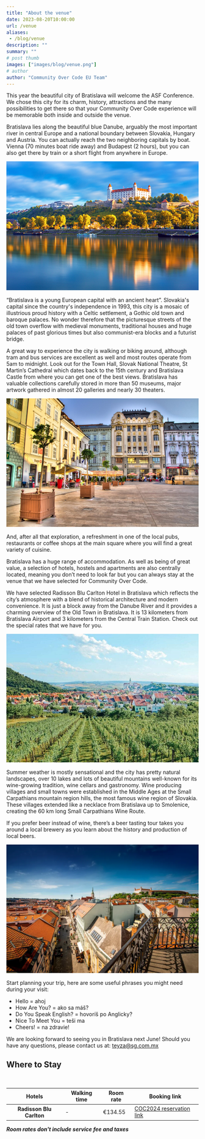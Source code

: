 ```yaml
---
title: "About the venue"
date: 2023-08-20T10:00:00
url: /venue
aliases:
 - /blog/venue
description: ""
summary: ""
# post thumb
images: ["images/blog/venue.png"]
# author
author: "Community Over Code EU Team"
---
```


  <div class="d-flex flex-wrap justify-content-between mb-3">
    <div class="col-lg-6">
      <p>This year the beautiful city of Bratislava will welcome the ASF Conference. We chose this city for its charm, history, attractions and the many possibilities to get there so that your Community Over Code experience will be memorable both inside and outside the venue.</p>
      <p>Bratislava lies along the beautiful blue Danube, arguably the most important river in central Europe and a national boundary between Slovakia, Hungary and Austria. You can actually reach the two neighboring capitals by boat. Vienna (70 minutes boat ride away) and Budapest (2 hours), but you can also get there by train or a short flight from anywhere in Europe.</p>
    </div>
    <div class="col-lg-5">
      <img class="img-fluid mb-4" src="/images/blog/images-bratislava1.jpg">
    </div>
  </div>

  <div class="d-flex flex-wrap justify-content-between mb-3">
    <div class="col-lg-6">
      <p>“Bratislava is a young European capital with an ancient heart”. Slovakia's capital since the country's independence in 1993, this city is a mosaic of illustrious proud history with a Celtic settlement, a Gothic old town and baroque palaces. No wonder therefore that the picturesque streets of the old town overflow with medieval monuments, traditional houses and huge palaces of past glorious times but also communist-era blocks and a futurist bridge.</p>
      <p>A great way to experience the city is walking or biking around, although tram and bus services are excellent as well and most routes operate from 5am to midnight. Look out for the Town Hall, Slovak National Theatre, St Martin’s Cathedral which dates back to the 15th century and Bratislava Castle from where you can get one of the best views. Bratislava has valuable collections carefully stored in more than 50 museums, major artwork gathered in almost 20 galleries and nearly 30 theaters.</p>
    </div>
    <div class="col-lg-5">
      <img class="img-fluid mb-4" src="/images/blog/images-bratislava2.jpg">
    </div>
  </div>

  <div class="d-flex flex-wrap justify-content-between mb-3">
    <div class="col-lg-6">
      <p>And, after all that exploration, a refreshment in one of the local pubs, restaurants or coffee shops at the main square where you will find a great variety of cuisine.</p>
      <p>Bratislava has a huge range of accommodation. As well as being of great value, a selection of hotels, hostels and apartments are also centrally located, meaning you don’t need to look far but you can always stay at the venue that we have selected for Community Over Code.</p>
      <p>We have selected Radisson Blu Carlton Hotel in Bratislava which reflects the city’s atmosphere with a blend of historical architecture and modern convenience. It is just a block away from the Danube River and it provides a charming overview of the Old Town in Bratislava. It is 13 kilometers from Bratislava Airport and 3 kilometers from the Central Train Station. Check out the special rates that we have for you.</p>
    </div>
    <div class="col-lg-5">
      <img class="img-fluid mb-4" src="/images/blog/images-bratislava3.jpg">
    </div>
  </div>

  <div class="d-flex flex-wrap justify-content-between mb-3">
    <div class="col-lg-6">
      <p>Summer weather is mostly sensational and the city has pretty natural landscapes, over 10 lakes and lots of beautiful mountains well-known for its wine-growing tradition, wine cellars and gastronomy. Wine producing villages and small towns were established in the Middle Ages at  the Small Carpathians mountain region hills, the most famous wine region of Slovakia. These villages extended like a necklace from Bratislava up to Smolenice, creating the 60 km long Small Carpathians Wine Route.</p>
      <p>If you prefer beer instead of wine, there’s a beer tasting tour takes you around a local brewery as you learn about the history and production of local beers.</p>
    </div>
    <div class="col-lg-5">
      <img class="img-fluid mb-4" src="/images/blog/image3.webp">
    </div>
  </div>


Start planning your trip, here are some useful phrases you might need during your visit: 

* Hello = ahoj
* How Are You? = ako sa máš?
* Do You Speak English? = hovoríš po Anglicky?
* Nice To Meet You = teši ma
* Cheers! = na zdravie!

We are looking forward to seeing you in Bratislava next June! Should you have any questions, please contact us at: teyza@sg.com.mx


<a id="lodging"></a>
<h2 id="discounts" class="text-center">Where to Stay</h2>

<br>


<table class="table" style="background-color: transparent !important;">
    <tr>
      <th scope="col">Hotels</th>
      <th scope="col">Walking time</th>
      <th scope="col">Room rate</th>
      <th scope="col">Booking link</th>
    </tr>
  <tbody>
    <tr>
      <th scope="row">Radisson Blu Carlton</th>
      <td>-</td>
      <td>€134.55</td>
      <td><a href="http://tinyurl.com/mupc3fhk">COC2024 reservation link</td>
    </tr>
  </tbody>
</table>

   
***Room rates don't include service fee and taxes***